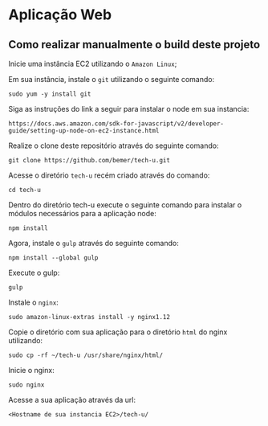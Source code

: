 # Aplicação Web

## Como realizar manualmente o build deste projeto

Inicie uma instância EC2 utilizando o `Amazon Linux`;

Em sua instância, instale o `git` utilizando o seguinte comando:

    sudo yum -y install git

Siga as instruções do link a seguir para instalar o node em sua instancia:

    https://docs.aws.amazon.com/sdk-for-javascript/v2/developer-guide/setting-up-node-on-ec2-instance.html

Realize o clone deste repositório através do seguinte comando:

    git clone https://github.com/bemer/tech-u.git

Acesse o diretório `tech-u` recém criado através do comando:

    cd tech-u

Dentro do diretório tech-u execute o seguinte comando para instalar o módulos necessários para a aplicação node:

    npm install

Agora, instale o `gulp` através do seguinte comando:

    npm install --global gulp

Execute o gulp:

    gulp

Instale o `nginx`:

    sudo amazon-linux-extras install -y nginx1.12

Copie o diretório com sua aplicação para o diretório `html` do nginx utilizando:

    sudo cp -rf ~/tech-u /usr/share/nginx/html/

Inicie o nginx:

    sudo nginx

Acesse a sua aplicação através da url:

    <Hostname de sua instancia EC2>/tech-u/
